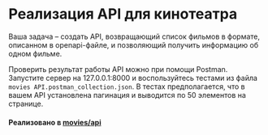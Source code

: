 # Реализация API для кинотеатра

Ваша задача – создать API, возвращающий список фильмов в формате, описанном в openapi-файле, и позволяющий получить информацию об одном фильме.

Проверить результат работы API можно при помощи Postman. Запустите сервер на 127.0.0.1:8000 и воспользуйтесь тестами из файла `movies API.postman_collection.json`. В тестах предполагается, что в вашем API установлена пагинация и выводится по 50 элементов на странице.


#### Реализовано в [movies/api](../movies/api)